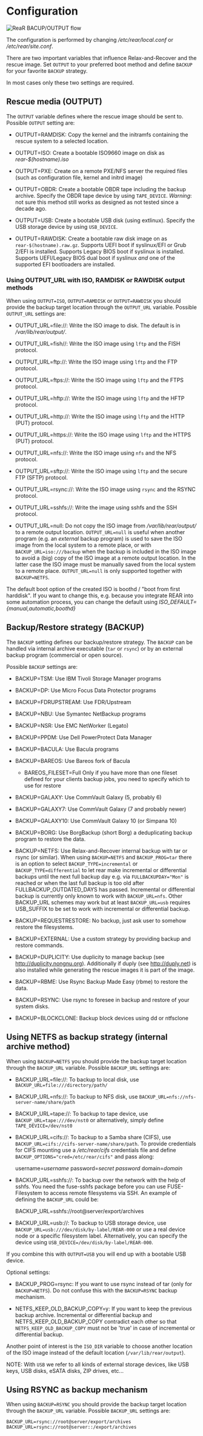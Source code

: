 
# Configuration

![ReaR BACUP/OUTPUT flow](pictures/rear_backup_output.png)

The configuration is performed by changing _/etc/rear/local.conf_ or
_/etc/rear/site.conf_.

There are two important variables that influence Relax-and-Recover and
the rescue image. Set `OUTPUT` to your preferred boot method and define
`BACKUP` for your favorite `BACKUP` strategy.

In most cases only these two settings are required.


## Rescue media (OUTPUT)

The `OUTPUT` variable defines where the rescue image should be sent to.
Possible `OUTPUT` setting are:

* OUTPUT=RAMDISK:
Copy the kernel and the initramfs containing the rescue system to a selected
location.

* OUTPUT=ISO:
Create a bootable ISO9660 image on disk as _rear-$(hostname).iso_

* OUTPUT=PXE:
Create on a remote PXE/NFS server the required files (such as configuration
file, kernel and initrd image)

* OUTPUT=OBDR:
Create a bootable OBDR tape including the backup archive. Specify the OBDR
tape device by using `TAPE_DEVICE`. _Warning_: not sure this method still
works as designed as not tested since a decade ago.

* OUTPUT=USB:
Create a bootable USB disk (using extlinux). Specify the USB storage device by
using `USB_DEVICE`.

* OUTPUT=RAWDISK:
Create a bootable raw disk image on as `rear-$(hostname).raw.gz`. Supports UEFI
boot if syslinux/EFI or Grub 2/EFI is installed. Supports Legacy BIOS boot if
syslinux is installed. Supports UEFI/Legacy BIOS dual boot if syslinux _and_ one
of the supported EFI bootloaders are installed.

### Using OUTPUT_URL with ISO, RAMDISK or RAWDISK output methods

When using `OUTPUT=ISO`, `OUTPUT=RAMDISK` or `OUTPUT=RAWDISK` you should provide
the backup target location through the `OUTPUT_URL` variable. Possible
`OUTPUT_URL` settings are:

* OUTPUT_URL=file://:
Write the ISO image to disk. The default is in _/var/lib/rear/output/_.

* OUTPUT_URL=fish//:
Write the ISO image using `lftp` and the FISH protocol.

* OUTPUT_URL=ftp://:
Write the ISO image using `lftp` and the FTP protocol.

* OUTPUT_URL=ftps://:
Write the ISO image using `lftp` and the FTPS protocol.

* OUTPUT_URL=hftp://:
Write the ISO image using `lftp` and the HFTP protocol.

* OUTPUT_URL=http://:
Write the ISO image using `lftp` and the HTTP (PUT) protocol.

* OUTPUT_URL=https://:
Write the ISO image using `lftp` and the HTTPS (PUT) protocol.

* OUTPUT_URL=nfs://:
Write the ISO image using `nfs` and the NFS protocol.

* OUTPUT_URL=sftp://:
Write the ISO image using `lftp` and the secure FTP (SFTP) protocol.

* OUTPUT_URL=rsync://:
Write the ISO image using `rsync` and the RSYNC protocol.

* OUTPUT_URL=sshfs://:
Write the image using sshfs and the SSH protocol.

* OUTPUT_URL=null:
Do not copy the ISO image from _/var/lib/rear/output/_ to a remote output location.
`OUTPUT_URL=null` is useful when another program (e.g. an _external_ backup program)
is used to save the ISO image from the local system to a remote place,
or with `BACKUP_URL=iso:///backup` when the backup is included in the ISO image
to avoid a (big) copy of the ISO image at a remote output location.
In the latter case the ISO image must be manually saved from the local system to a remote place.
`OUTPUT_URL=null` is only supported together with `BACKUP=NETFS`.

The default boot option of the created ISO is boothd / "boot from first harddisk". If you want to change this,
e.g. because you integrate REAR into some automation process, you can change the default using
_ISO_DEFAULT={manual,automatic,boothd}_


## Backup/Restore strategy (BACKUP)

The `BACKUP` setting defines our backup/restore strategy. The `BACKUP` can be handled via internal archive executable (`tar` or `rsync`) or by an external backup program (commercial or open source).

Possible `BACKUP` settings are:

* BACKUP=TSM:
Use IBM Tivoli Storage Manager programs

* BACKUP=DP:
Use Micro Focus Data Protector programs

* BACKUP=FDRUPSTREAM:
Use FDR/Upstream

* BACKUP=NBU:
Use Symantec NetBackup programs

* BACKUP=NSR:
Use EMC NetWorker (Legato)

* BACKUP=PPDM:
Use Dell PowerProtect Data Manager

* BACKUP=BACULA:
Use Bacula programs

* BACKUP=BAREOS:
Use Bareos fork of Bacula

    * BAREOS_FILESET=Full
    Only if you have more than one fileset defined for your clients backup jobs, you need to specify which
    to use for restore

* BACKUP=GALAXY:
Use CommVault Galaxy (5, probably 6)

* BACKUP=GALAXY7:
Use CommVault Galaxy (7 and probably newer)

* BACKUP=GALAXY10:
Use CommVault Galaxy 10 (or Simpana 10)

* BACKUP=BORG:
Use BorgBackup (short Borg) a deduplicating backup program to restore the data.

* BACKUP=NETFS:
Use Relax-and-Recover internal backup with tar or rsync (or similar).
When using `BACKUP=NETFS` and `BACKUP_PROG=tar` there is an option to select
`BACKUP_TYPE=incremental` or `BACKUP_TYPE=differential` to let rear make
incremental or differential backups until the next full backup day
e.g. via `FULLBACKUPDAY="Mon"` is reached or when the last full backup
is too old after FULLBACKUP_OUTDATED_DAYS has passed.
Incremental or differential backup is currently only known to work
with `BACKUP_URL=nfs`. Other BACKUP_URL schemes may work but
at least `BACKUP_URL=usb` requires USB_SUFFIX to be set
to work with incremental or differential backup.

* BACKUP=REQUESTRESTORE:
No backup, just ask user to somehow restore the filesystems.

* BACKUP=EXTERNAL:
Use a custom strategy by providing backup and restore commands.

* BACKUP=DUPLICITY:
Use duplicity to manage backup (see http://duplicity.nongnu.org). Additionally if duply
(see http://duply.net) is also installed while generating the rescue images it is
part of the image.

* BACKUP=RBME:
Use Rsync Backup Made Easy (rbme) to restore the data.

* BACKUP=RSYNC:
Use rsync to foresee in backup and restore of your system disks.

* BACKUP=BLOCKCLONE:
Backup block devices using dd or ntfsclone

## Using NETFS as backup strategy (internal archive method)

When using `BACKUP=NETFS` you should provide the backup target location through
the `BACKUP_URL` variable. Possible `BACKUP_URL` settings are:

* BACKUP_URL=file://:
To backup to local disk, use `BACKUP_URL=file:///directory/path/`

* BACKUP_URL=nfs://:
To backup to NFS disk, use `BACKUP_URL=nfs://nfs-server-name/share/path`

* BACKUP_URL=tape://:
To backup to tape device, use `BACKUP_URL=tape:///dev/nst0` or alternatively,
simply define `TAPE_DEVICE=/dev/nst0`

* BACKUP_URL=cifs://:
To backup to a Samba share (CIFS), use
`BACKUP_URL=cifs://cifs-server-name/share/path`. To provide credentials for
CIFS mounting use a _/etc/rear/cifs_ credentials file and define
`BACKUP_OPTIONS="cred=/etc/rear/cifs"` and pass along:

    username=_username_
    password=_secret password_
    domain=_domain_

* BACKUP_URL=sshfs://:
To backup over the network with the help of sshfs. You need the fuse-sshfs package before you can use FUSE-Filesystem to access remote filesystems via SSH. An example of defining the `BACKUP_URL` could be:

    BACKUP_URL=sshfs://root@server/export/archives


* BACKUP_URL=usb://:
To backup to USB storage device, use `BACKUP_URL=usb:///dev/disk/by-label/REAR-000`
or use a real device node or a specific filesystem label. Alternatively, you
can specify the device using `USB_DEVICE=/dev/disk/by-label/REAR-000`.

If you combine this with `OUTPUT=USB` you will end up with a bootable USB device.

Optional settings:

* BACKUP_PROG=rsync:
If you want to use rsync instead of tar (only for `BACKUP=NETFS`). Do not confuse this with the `BACKUP=RSYNC` backup mechanism.

* NETFS_KEEP_OLD_BACKUP_COPY=y:
If you want to keep the previous backup archive.
Incremental or differential backup and NETFS_KEEP_OLD_BACKUP_COPY contradict each other so that
`NETFS_KEEP_OLD_BACKUP_COPY` must not be 'true' in case of incremental or differential backup.

Another point of interest is the `ISO_DIR` variable to choose another location of the ISO image instead of the default location (`/var/lib/rear/output`).

NOTE: With `USB` we refer to all kinds of external storage devices, like USB
keys, USB disks, eSATA disks, ZIP drives, etc...

## Using RSYNC as backup mechanism

When using `BACKUP=RSYNC` you should provide the backup target location through
the `BACKUP_URL` variable. Possible `BACKUP_URL` settings are:

    BACKUP_URL=rsync://root@server/export/archives
    BACKUP_URL=rsync://root@server::/export/archives
